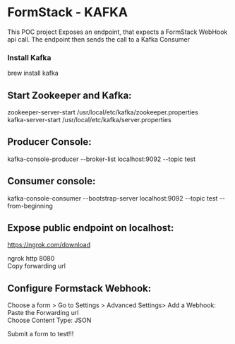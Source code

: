 # FormStack - KAFKA
This POC project Exposes an endpoint, that expects a FormStack WebHook api call.
The endpoint then sends the call to a Kafka Consumer

### Install Kafka
brew install kafka

## Start Zookeeper and Kafka:
zookeeper-server-start /usr/local/etc/kafka/zookeeper.properties  
kafka-server-start /usr/local/etc/kafka/server.properties  

## Producer Console:
kafka-console-producer --broker-list localhost:9092 --topic test  

## Consumer console:
kafka-console-consumer --bootstrap-server localhost:9092 --topic test --from-beginning  

## Expose public endpoint on localhost:  
https://ngrok.com/download  

ngrok http 8080  
Copy forwarding url

## Configure Formstack Webhook:
Choose a form > Go to Settings > Advanced Settings> Add a Webhook:  
Paste the Forwarding url  
Choose Content Type: JSON  

Submit a form to test!!!
